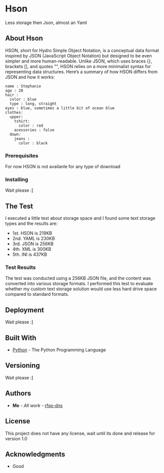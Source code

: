 # Hson
Less storage then Json, almost an Yaml

## About Hson

HSON, short for Hydro Simple Object Notation, is a conceptual data format inspired by JSON (JavaScript Object Notation) but designed to be even simpler and more human-readable. Unlike JSON, which uses braces {}, brackets [], and quotes "", HSON relies on a more minimalist syntax for representing data structures. Here’s a summary of how HSON differs from JSON and how it works:

```
name : Stephanie
age : 20
hair :
  color : blue
  type : long, straight
eyes : blue, sometimes a little bit of ocean blue
clothes:
  upper:
    tshirt:
      color : red
    acessories : false
  down:
    jeans :
      color : black
```

### Prerequisites

For now HSON is not availanle for any type of download

### Installing

Wait please :]

## The Test

I executed a little test about storage space and I found some text storage types and the results are:

* 1st. HSON is 219KB
* 2nd. YAML is 230KB
* 3rd. JSON is 256KB
* 4th. XML is 300KB
* 5th. INI is 437KB

### Test Results

The test was conducted using a 256KB JSON file, and the content was converted into various storage formats. I performed this test to evaluate whether my custom text storage solution would use less hard drive space compared to standard formats.

## Deployment

Wait please :]

## Built With

* [Python](https://www.python.org) - The Python Programming Language

## Versioning

Wait please :]

## Authors

* **Me** - *All work* - [rfsp-dns](https://github.com/rfsp-dns)

## License

This project does not have any license, wait until its done and release for version 1.0

## Acknowledgments

* Good
